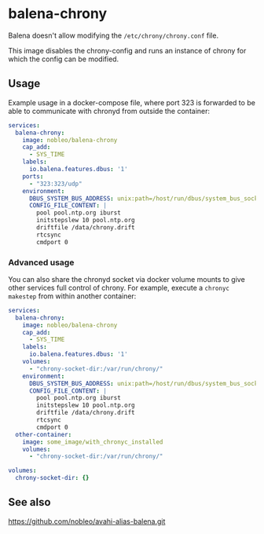 # balena-chrony

Balena doesn't allow modifying the `/etc/chrony/chrony.conf` file.

This image disables the chrony-config and runs an instance of chrony for which the config can be modified.

## Usage

Example usage in a docker-compose file, where port 323 is forwarded to be able to communicate with chronyd from outside the container:

```yaml
services:
  balena-chrony:
    image: nobleo/balena-chrony
    cap_add:
      - SYS_TIME
    labels:
      io.balena.features.dbus: '1'
    ports:
      - "323:323/udp"
    environment:
      DBUS_SYSTEM_BUS_ADDRESS: unix:path=/host/run/dbus/system_bus_socket
      CONFIG_FILE_CONTENT: |
        pool pool.ntp.org iburst
        initstepslew 10 pool.ntp.org
        driftfile /data/chrony.drift
        rtcsync
        cmdport 0
```

### Advanced usage
You can also share the chronyd socket via docker volume mounts to give other services full control of chrony. For example, execute a `chronyc makestep` from within another container:

```yaml
services:
  balena-chrony:
    image: nobleo/balena-chrony
    cap_add:
      - SYS_TIME
    labels:
      io.balena.features.dbus: '1'
    volumes:
      - "chrony-socket-dir:/var/run/chrony/"
    environment:
      DBUS_SYSTEM_BUS_ADDRESS: unix:path=/host/run/dbus/system_bus_socket
      CONFIG_FILE_CONTENT: |
        pool pool.ntp.org iburst
        initstepslew 10 pool.ntp.org
        driftfile /data/chrony.drift
        rtcsync
        cmdport 0
  other-container:
    image: some_image/with_chronyc_installed
    volumes:
      - "chrony-socket-dir:/var/run/chrony/"

volumes:
  chrony-socket-dir: {}
```

## See also
https://github.com/nobleo/avahi-alias-balena.git
